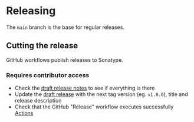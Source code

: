 # Releasing

The `main` branch is the base for regular releases.

## Cutting the release

GitHub workflows publish releases to Sonatype.

### Requires contributor access

- Check the [draft release notes](https://github.com/lightbend/sbt-bill-of-materials/releases) to see if everything is there
- Update the [draft release](https://github.com/lightbend/sbt-bill-of-materials/releases) with the next tag version (eg. `v1.0.0`), title and release description
- Check that the GitHub "Release" workflow executes successfully [Actions](https://github.com/lightbend/sbt-bill-of-materials/actions)
